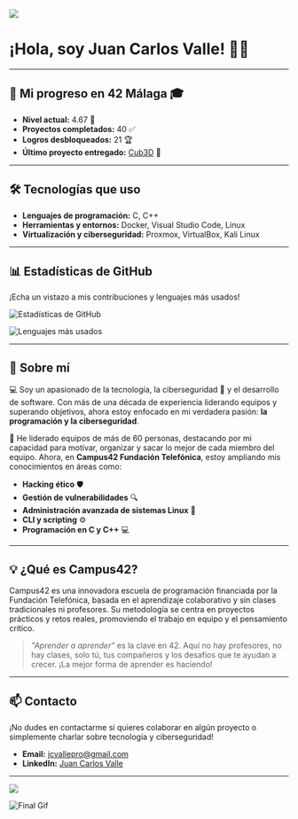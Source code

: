 <!-- Horizontal Divider (Gradiant) -->
<img src="https://user-images.githubusercontent.com/73097560/115834477-dbab4500-a447-11eb-908a-139a6edaec5c.gif">

# ¡Hola, soy Juan Carlos Valle! 👨‍💻

---

## 🚀 Mi progreso en 42 Málaga 🎓

- **Nivel actual:** 4.67 💯
- **Proyectos completados:** 40 ✅
- **Logros desbloqueados:** 21 🏆
- **Último proyecto entregado:** [Cub3D](https://github.com/JCValleCruz/Cube3D42) 🏅

---

## 🛠️ Tecnologías que uso

- **Lenguajes de programación:** C, C++
- **Herramientas y entornos:** Docker, Visual Studio Code, Linux
- **Virtualización y ciberseguridad:** Proxmox, VirtualBox, Kali Linux

---

## 📊 Estadísticas de GitHub

¡Echa un vistazo a mis contribuciones y lenguajes más usados!

![Estadísticas de GitHub](https://github-readme-stats.vercel.app/api?username=JCValleCruz&show_icons=true&theme=radical)

![Lenguajes más usados](https://github-readme-stats.vercel.app/api/top-langs/?username=JCValleCruz&layout=compact&theme=radical)

---

## 🌟 Sobre mí

💻 Soy un apasionado de la tecnología, la ciberseguridad 🔐 y el desarrollo de software. Con más de una década de experiencia liderando equipos y superando objetivos, ahora estoy enfocado en mi verdadera pasión: **la programación y la ciberseguridad**.

👥 He liderado equipos de más de 60 personas, destacando por mi capacidad para motivar, organizar y sacar lo mejor de cada miembro del equipo. Ahora, en **Campus42 Fundación Telefónica**, estoy ampliando mis conocimientos en áreas como:

- **Hacking ético** 🛡️
- **Gestión de vulnerabilidades** 🔍
- **Administración avanzada de sistemas Linux** 🐧
- **CLI y scripting** ⚙️
- **Programación en C y C++** 💻

---

## 💡 ¿Qué es Campus42?

Campus42 es una innovadora escuela de programación financiada por la Fundación Telefónica, basada en el aprendizaje colaborativo y sin clases tradicionales ni profesores. Su metodología se centra en proyectos prácticos y retos reales, promoviendo el trabajo en equipo y el pensamiento crítico.

> *"Aprender a aprender"* es la clave en 42. Aquí no hay profesores, no hay clases, solo tú, tus compañeros y los desafíos que te ayudan a crecer. ¡La mejor forma de aprender es haciendo!

---

## 📫 Contacto

¡No dudes en contactarme si quieres colaborar en algún proyecto o simplemente charlar sobre tecnología y ciberseguridad!

- **Email:** [jcvallepro@gmail.com](mailto:jcvallepro@gmail.com)
- **LinkedIn:** [Juan Carlos Valle](https://www.linkedin.com/in/juancarlosvalle)

---

<!-- Horizontal Divider (Gradiant) -->
<img src="https://user-images.githubusercontent.com/73097560/115834477-dbab4500-a447-11eb-908a-139a6edaec5c.gif">

![Final Gif](https://i.pinimg.com/originals/90/70/32/9070324cdfc07c68d60eed0c39e77573.gif)
